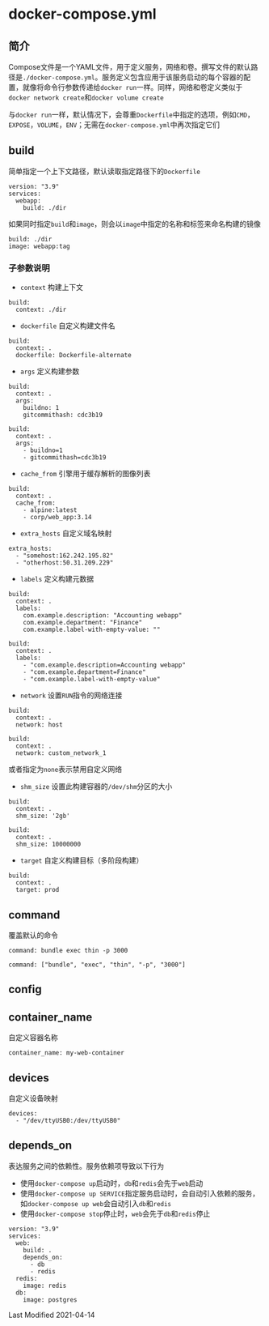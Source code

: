 # docker-compose.yml

## 简介

Compose文件是一个YAML文件，用于定义服务，网络和卷。撰写文件的默认路径是`./docker-compose.yml`。服务定义包含应用于该服务启动的每个容器的配置，就像将命令行参数传递给`docker run`一样。同样，网络和卷定义类似于`docker network create`和`docker volume create`

与`docker run`一样，默认情况下，会尊重`Dockerfile`中指定的选项，例如`CMD`，`EXPOSE`，`VOLUME`，`ENV`；无需在`docker-compose.yml`中再次指定它们

## build

简单指定一个上下文路径，默认读取指定路径下的`Dockerfile`
```
version: "3.9"
services:
  webapp:
    build: ./dir
```
如果同时指定`build`和`image`，则会以`image`中指定的名称和标签来命名构建的镜像
```
build: ./dir
image: webapp:tag
```

### 子参数说明
- `context` 构建上下文
```
build:
  context: ./dir
```
- `dockerfile` 自定义构建文件名
```
build:
  context: .
  dockerfile: Dockerfile-alternate
```
- `args` 定义构建参数
```
build:
  context: .
  args:
    buildno: 1
    gitcommithash: cdc3b19
```
```
build:
  context: .
  args:
    - buildno=1
    - gitcommithash=cdc3b19
```
- `cache_from` 引擎用于缓存解析的图像列表
```
build:
  context: .
  cache_from:
    - alpine:latest
    - corp/web_app:3.14
```
- `extra_hosts` 自定义域名映射
```
extra_hosts:
  - "somehost:162.242.195.82"
  - "otherhost:50.31.209.229"
```
- `labels` 定义构建元数据
```
build:
  context: .
  labels:
    com.example.description: "Accounting webapp"
    com.example.department: "Finance"
    com.example.label-with-empty-value: ""
```
```
build:
  context: .
  labels:
    - "com.example.description=Accounting webapp"
    - "com.example.department=Finance"
    - "com.example.label-with-empty-value"
```
- `network` 设置`RUN`指令的网络连接
```
build:
  context: .
  network: host
```
```
build:
  context: .
  network: custom_network_1
```
或者指定为`none`表示禁用自定义网络
- `shm_size` 设置此构建容器的`/dev/shm`分区的大小
```
build:
  context: .
  shm_size: '2gb'
```
```
build:
  context: .
  shm_size: 10000000
```
- `target` 自定义构建目标（多阶段构建）
```
build:
  context: .
  target: prod
```

## command

覆盖默认的命令
```
command: bundle exec thin -p 3000
```
```
command: ["bundle", "exec", "thin", "-p", "3000"]
```

## config


## container_name

自定义容器名称
```
container_name: my-web-container
```

## devices

自定义设备映射
```
devices:
  - "/dev/ttyUSB0:/dev/ttyUSB0"
```

## depends_on

表达服务之间的依赖性。服务依赖项导致以下行为
- 使用`docker-compose up`启动时，`db`和`redis`会先于`web`启动
- 使用`docker-compose up SERVICE`指定服务启动时，会自动引入依赖的服务，如`docker-compose up web`会自动引入`db`和`redis`
- 使用`docker-compose stop`停止时，`web`会先于`db`和`redis`停止
```
version: "3.9"
services:
  web:
    build: .
    depends_on:
      - db
      - redis
  redis:
    image: redis
  db:
    image: postgres
```

Last Modified 2021-04-14
